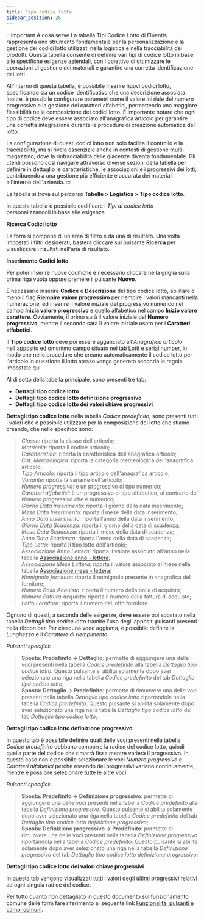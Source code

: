 ```yaml
---
title: Tipo codice lotto
sidebar_position: 26
---
```


:::important A cosa serve
La tabella Tipi Codice Lotto di Fluentis rappresenta uno strumento fondamentale per la personalizzazione e la gestione dei codici lotto utilizzati nella logistica e nella tracciabilità dei prodotti. Questa tabella consente di definire vari tipi di codice lotto in base alle specifiche esigenze aziendali, con l'obiettivo di ottimizzare le operazioni di gestione dei materiali e garantire una corretta identificazione dei lotti.

All'interno di questa tabella, è possibile inserire nuovi codici lotto, specificando sia un codice identificativo che una descrizione associata. Inoltre, è possibile configurare parametri come il valore iniziale del numero progressivo e la gestione dei caratteri alfabetici, permettendo una maggiore flessibilità nella composizione dei codici lotto. È importante notare che ogni tipo di codice deve essere associato all'anagrafica articolo per garantire una corretta integrazione durante le procedure di creazione automatica del lotto.

La configurazione di questi codici lotto non solo facilita il controllo e la tracciabilità, ma si rivela essenziale anche in contesti di gestione multi-magazzino, dove la rintracciabilità delle giacenze diventa fondamentale. Gli utenti possono così navigare attraverso diverse sezioni della tabella per definire in dettaglio le caratteristiche, le associazioni e i progressivi dei lotti, contribuendo a una gestione più efficiente e accurata dei materiali all'interno dell'azienda.
:::

La tabella si trova sul percorso **Tabelle > Logistica > Tipo codice lotto**.

In questa tabella è possibile codificare i *Tipi di codice lotto* personalizzandoli in base alle esigenze.

**Ricerca Codici lotto**

La form si compone di un'area di filtro e da una di risultato. Una volta impostati i filtri desiderati, basterà cliccare sul pulsante **Ricerca** per visualizzare i risultati nell'aria di risultato.

**Inserimento Codici lotto**

Per poter inserire nuove codifiche è necessario cliccare nella griglia sulla prima riga vuota oppure premere il pulsante **Nuovo**. 

È necessario inserire **Codice** e **Descrizione** del tipo codice lotto, abilitare o meno il flag **Riempire valore progressivo** per riempire i valori mancanti nella numerazione, ed inserire il valore iniziale del progressivo numerico nel campo **Inizia valore progressivo** e quello alfabetico nel campo **Inizio valore carattere**. Ovviamente, il primo sarà il valore iniziale del **Numero progressivo**, mentre il secondo sarà il valore iniziale usato per i **Caratteri alfabetici**.

Il **Tipo codice lotto** deve poi essere agganciato all'*Anagrafica articolo* nell'apposito ed omonimo campo situato nel tab [Lotti e serial number](/docs/erp-home/registers/items/create-new-items/item-registry/lots-and-serial-number), in modo che nelle procedure che creano automaticamente il codice lotto per l'articolo in questione il lotto stesso venga generato secondo le regole impostate qui.

Al di sotto della tabella principale, sono presenti tre tab:   
- **Dettagli tipo codice lotto**
- **Dettagli tipo codice lotto definizione progressivo**  
- **Dettagli tipo codice lotto dei valori chiave progressivi**    

**Dettagli tipo codice lotto**
nella tabella *Codice predefinito*, sono presenti tutti i valori che è possibile utilizzare per la composizione del lotto che stiamo creando, che nello specifico sono:

> *Classe*: riporta la classe dell'articolo;    
> *Matricola*: riporta il codice articolo;     
> *Caratteristica*: riporta la caratteristica dell'anagrafica articolo;     
> *Cat. Merceologica*: riporta la categoria merceologica dell'anagrafica articolo;    
> *Tipo Articolo*: riporta il tipo articolo dell'anagrafica articolo;    
> *Variante*: riporta la variante dell'articolo;    
> *Numero progressivo*: è un progressivo di tipo numerico;          
> *Caratteri alfabetici*: è un progressivo di tipo alfabetico, al contrario del *Numero progressivo* che è numerico;        
> *Giorno Data Inserimento*: riporta il giorno della data inserimento;    
> *Mese Data Inserimento*: riporta il mese della data inserimento;    
> *Anno Data Inserimento*: riporta l'anno della data inserimento;    
> *Giorno Data Scadenza*: riporta il giorno della data di scadenza;    
> *Mese Data Scadenza*: riporta il mese della data di scadenza;    
> *Anno Data Scadenza*: riporta l'anno della data di scadenza;     
> *Tipo Lotto*: riporta il tipo lotto dell'articolo;     
> *Associazione Anno Lettera*: riporta il valore associato all'anno nella tabella [Associazione anno - lettera](/docs/configurations/tables/general-settings/year-letter-association);    
> *Associazione Mese Lettera*: riporta il valore associato al mese nella tabella [Associazione mese - lettera](/docs/configurations/tables/general-settings/month-letter-association);    
> *Nomignolo fornitore*: riporta il nomignolo presente in anagrafica del fornitore;          
> *Numero Bolla Acquisto*: riporta il numero della bolla di acquisto;     
> *Numero Fattura Acquisto*: riporta il numero della fattura di acquisto;    
> *Lotto Fornitore*: riporta il numero del lotto fornitore.    

Ognuno di questi, a seconda delle esigenze, deve essere poi spostato nella tabella *Dettagli tipo codice lotto* tramite l'uso degli appositi pulsanti presenti nella ribbon bar. 
Per ciascuna voce aggiunta, è possibile definire la *Lunghezza* e il *Carattere di riempimento*.

*Pulsanti specifici*:
> **Sposta: Predefinito -> Dettaglio**: permette di aggiungere una delle voci presenti nella tabella *Codice predefinito* alla tabella *Dettaglio tipo codice lotto*. Questo pulsante si abilita solamente dopo aver selezionato una riga nella tabella *Codice predefinito* del tab *Dettaglio tipo codice lotto*;          
> **Sposta: Dettaglio -> Predefinito**: permette di rimuovere una delle voci presenti nella tabella *Dettaglio tipo codice lotto* riportandola nella tabella *Codice predefinito*. Questo pulsante si abilita solamente dopo aver selezionato una riga nella tabella *Dettaglio tipo codice lotto* del tab *Dettaglio tipo codice lotto*;               

**Dettagli tipo codice lotto definizione progressivo** 

In questo tab è possibile definire quali delle voci presenti nella tabella *Codice predefinito* debbano comporre la radice del codice lotto, quindi quella parte del codice che rimarrà fissa mentre varierà il progressivo. In questo caso non è possibile selezionare le voci *Numero progressivo* e *Caratteri alfabetici* perchè essendo dei progressivi variano continuamente, mentre è possibile selezionare tutte le altre voci.

*Pulsanti specifici*:
> **Sposta: Predefinito -> Definizione progressivo**: permette di aggiungere una delle voci presenti nella tabella *Codice predefinito* alla tabella *Definizione progressivo*. Questo pulsante si abilita solamente dopo aver selezionato una riga nella tabella *Codice predefinito* del tab *Dettaglio tipo codice lotto definizione progressivo*;          
> **Sposta: Definizione progressivo -> Predefinito**: permette di rimuovere una delle voci presenti nella tabella *Definizione progressivo* riportandola nella tabella *Codice predefinito*. Questo pulsante si abilita solamente dopo aver selezionato una riga nella tabella *Definizione progressivo* del tab *Dettaglio tipo codice lotto definizione progressivo*;  

**Dettagli tipo codice lotto dei valori chiave progressivi**  

In questa tab vengono visualizzati tutti i valori degli ultimi progressivi relativi ad ogni singola radice del codice.

Per tutto quanto non dettagliato in questo documento sul funzionamento comune delle form fare riferimento al seguente link [Funzionalità, pulsanti e campi comuni](/docs/guide/common).